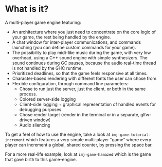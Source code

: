 # What is it?

A multi-player game engine featuring:

- An architecture where you just need to concentrate on the core logic of your game,
the rest being handled by the engine.
- A chat window for inter-player communications, and commands launching (you can
  define custom commands for your game).
- The possibility to play midi-like music during the game, with very low overhead,
using a C++ sound engine with simple synthesizers. The sound continues during GC pauses,
because the audio real-time thread is not handled by the GHC runtime.
- Prioritized deadlines, so that the game feels responsive at all times.
- Character-based rendering with different fonts the user can chose from.
- Flexible configuration, through command line parameters:
  - Chose to run just the server, just the client, or both in the same process.
  - Colored server-side logging
  - Client-side logging + graphical representation of handled events for debugging purposes
  - Chose render target (render in the terminal or in a separate, glfw-driven window)
  - Audio silencing

To get a feel of how to use the engine, take a look at `imj-game-tutorial-increment`
which features a very simple multi-player "game" where every player can increment
a global, shared counter, by pressing the space bar.

For a more real-life example, look at `imj-game-hamazed` which is the game that gave
birth to this game-engine.
